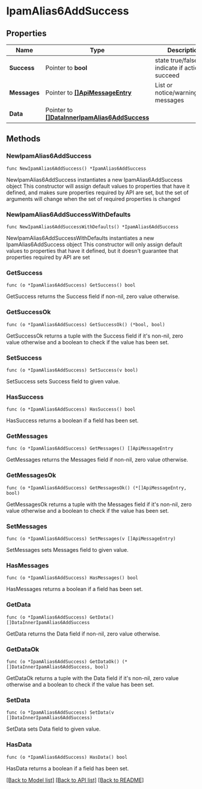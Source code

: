 # IpamAlias6AddSuccess

## Properties

Name | Type | Description | Notes
------------ | ------------- | ------------- | -------------
**Success** | Pointer to **bool** | state true/false indicate if action succeed | [optional] 
**Messages** | Pointer to [**[]ApiMessageEntry**](ApiMessageEntry.md) | List or notice/warning/error messages | [optional] 
**Data** | Pointer to [**[]DataInnerIpamAlias6AddSuccess**](DataInnerIpamAlias6AddSuccess.md) |  | [optional] 

## Methods

### NewIpamAlias6AddSuccess

`func NewIpamAlias6AddSuccess() *IpamAlias6AddSuccess`

NewIpamAlias6AddSuccess instantiates a new IpamAlias6AddSuccess object
This constructor will assign default values to properties that have it defined,
and makes sure properties required by API are set, but the set of arguments
will change when the set of required properties is changed

### NewIpamAlias6AddSuccessWithDefaults

`func NewIpamAlias6AddSuccessWithDefaults() *IpamAlias6AddSuccess`

NewIpamAlias6AddSuccessWithDefaults instantiates a new IpamAlias6AddSuccess object
This constructor will only assign default values to properties that have it defined,
but it doesn't guarantee that properties required by API are set

### GetSuccess

`func (o *IpamAlias6AddSuccess) GetSuccess() bool`

GetSuccess returns the Success field if non-nil, zero value otherwise.

### GetSuccessOk

`func (o *IpamAlias6AddSuccess) GetSuccessOk() (*bool, bool)`

GetSuccessOk returns a tuple with the Success field if it's non-nil, zero value otherwise
and a boolean to check if the value has been set.

### SetSuccess

`func (o *IpamAlias6AddSuccess) SetSuccess(v bool)`

SetSuccess sets Success field to given value.

### HasSuccess

`func (o *IpamAlias6AddSuccess) HasSuccess() bool`

HasSuccess returns a boolean if a field has been set.

### GetMessages

`func (o *IpamAlias6AddSuccess) GetMessages() []ApiMessageEntry`

GetMessages returns the Messages field if non-nil, zero value otherwise.

### GetMessagesOk

`func (o *IpamAlias6AddSuccess) GetMessagesOk() (*[]ApiMessageEntry, bool)`

GetMessagesOk returns a tuple with the Messages field if it's non-nil, zero value otherwise
and a boolean to check if the value has been set.

### SetMessages

`func (o *IpamAlias6AddSuccess) SetMessages(v []ApiMessageEntry)`

SetMessages sets Messages field to given value.

### HasMessages

`func (o *IpamAlias6AddSuccess) HasMessages() bool`

HasMessages returns a boolean if a field has been set.

### GetData

`func (o *IpamAlias6AddSuccess) GetData() []DataInnerIpamAlias6AddSuccess`

GetData returns the Data field if non-nil, zero value otherwise.

### GetDataOk

`func (o *IpamAlias6AddSuccess) GetDataOk() (*[]DataInnerIpamAlias6AddSuccess, bool)`

GetDataOk returns a tuple with the Data field if it's non-nil, zero value otherwise
and a boolean to check if the value has been set.

### SetData

`func (o *IpamAlias6AddSuccess) SetData(v []DataInnerIpamAlias6AddSuccess)`

SetData sets Data field to given value.

### HasData

`func (o *IpamAlias6AddSuccess) HasData() bool`

HasData returns a boolean if a field has been set.


[[Back to Model list]](../README.md#documentation-for-models) [[Back to API list]](../README.md#documentation-for-api-endpoints) [[Back to README]](../README.md)


